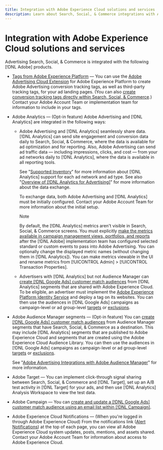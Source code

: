 ```yaml
---
title: Integration with Adobe Experience Cloud solutions and services
description: Learn about Search, Social, & Commerce integrations with Adobe Experience Cloud solutions and services. 
---
```

# Integration with Adobe Experience Cloud solutions and services

Advertising Search, Social, & Commerce is integrated with the following [!DNL Adobe] products.

* [Tags from Adobe Experience Platform](https://experienceleague.adobe.com/docs/experience-platform/tags/extensions/client/overview.html) &mdash; You can use the [Adobe Advertising Cloud Extension](https://exchange.adobe.com/apps/ec/100155) for Adobe Experience Platform to create Adobe Advertising conversion tracking tags, as well as third-party tracking tags, for your ad landing pages. (You can also [create conversion tracking tags directly within Search, Social, & Commerce](/help/search-social-commerce/tools/conversion-tag-generate.md).) Contact your Adobe Account Team or implementation team for information to include in your tags.

* Adobe Analytics &mdash; (Opt-in feature) Adobe Advertising and [!DNL Analytics] are integrated in the following ways: 

  * Adobe Advertising and [!DNL Analytics] seamlessly share data. [!DNL Analytics] can send site engagement and conversion data daily to Search, Social, & Commerce, where the data is available for ad optimization and for reporting. Also, Adobe Advertising can send ad traffic data &mdash; including impressions, clicks, and cost &mdash; from your ad networks daily to [!DNL Analytics], where the data is available in all reporting tools.
  
    See "[Supported Inventory](/help/search-social-commerce/introduction/supported-inventory.md)" for more information about [!DNL Analytics] support for each ad network and ad type. See also "[Overview of [!DNL Analytics for Advertising]](https://experienceleague.adobe.com/docs/advertising/integrations/analytics/overview.html)" for more information about the data exchange.
  
    To exchange data, both Adobe Advertising and [!DNL Analytics] must be initially configured. Contact your Adobe Account Team for more information about the initial setup.
  
    >[!NOTE]
    >
    >By default, the [!DNL Analytics] metrics aren't visible in Search, Social, & Commerce screens. You must explicitly [make the metrics available in campaign management views, portfolios, and reports](/help/search-social-commerce/admin/transaction-properties/transaction-property-about.md) after the [!DNL Adobe] implementation team has configured selected standard or custom events to pass into Adobe Advertising. You can optionally change the displayed metric names (without changing them in [!DNL Analytics]). You can make metrics viewable in the UI and rename metrics from [!UICONTROL Admin] > [!UICONTROL Transaction Properties]. 

  * Advertisers with [!DNL Analytics] but not Audience Manager can [create [!DNL Google Ads] customer match audiences](/help/search-social-commerce/campaign-management/campaigns/google-audience-from-adobe-audience.md) from [!DNL Analytics] segments that are shared with Adobe Experience Cloud. To be eligible, an advertiser must implement the [Adobe Experience Platform Identity Service](https://experienceleague.adobe.com/docs/id-service/using/home.html) and deploy a tag on its websites. You can then use the audiences in [!DNL Google Ads] campaigns as campaign-level or ad group-level [targets](/help/search-social-commerce/campaign-management/campaigns/audience-targets-manage.md) or [exclusions](/help/search-social-commerce/campaign-management/campaigns/audience-exclusions-manage.md).

* Adobe Audience Manager segments &mdash; (Opt-in feature) You can [create [!DNL Google Ads] customer match audiences](/help/search-social-commerce/campaign-management/campaigns/google-audience-from-adobe-audience.md) from Audience Manager segments that have Search, Social, & Commerce as a destination. This may include [!DNL Analytics] segments that are published to Adobe Experience Cloud and segments that are created using the Adobe Experience Cloud Audience Library. You can then use the audiences in [!DNL Google Ads] campaigns as campaign-level or ad group-level [targets](/help/search-social-commerce/campaign-management/campaigns/audience-targets-manage.md) or [exclusions](/help/search-social-commerce/campaign-management/campaigns/audience-exclusions-manage.md).

  See "[Adobe Advertising Integrations with Adobe Audience Manager](https://experienceleague.adobe.com/docs/advertising/integrations/audience-manager/overview.html)" for more information.

* Adobe Target &mdash; You can implement click-through signal sharing between Search, Social, & Commerce and [!DNL Target], set up an A/B test activity in [!DNL Target] for your ads, and then use [!DNL Analytics] Analysis Workspace to view the test data.

* Adobe Campaign &mdash; You can [create and update a [!DNL Google Ads] customer match audience using an email list within [!DNL Campaign]](/help/search-social-commerce/campaign-management/campaigns/google-audience-from-campaign-email-list.md).

* Adobe Experience Cloud Notifications &mdash; (When you're logged in through Adobe Experience Cloud) From the notifications link ([Alert Notifications](/help/search-social-commerce/assets/notifications-panel.png "Alert Notifications")) at the top of each page, you can view all Adobe Experience Cloud system updates, posts, mentions, and assets shared. Contact your Adobe Account Team for information about access to Adobe Experience Cloud.
 